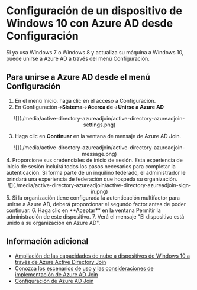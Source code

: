 <properties 
	pageTitle="Configuración de un dispositivo de Windows 10 con Azure AD desde Configuración | Microsoft Azure" 
	description="En este tema, se explica cómo los usuarios pueden unirse a Azure AD a través del menú Configuración." 
	services="active-directory" 
	documentationCenter="" 
	authors="femila" 
	manager="stevenpo" 
	editor=""/>

<tags 
	ms.service="active-directory" 
	ms.workload="identity" 
	ms.tgt_pltfrm="na" 
	ms.devlang="na" 
	ms.topic="article" 
	ms.date="08/02/2015" 
	ms.author="femila"/>

# Configuración de un dispositivo de Windows 10 con Azure AD desde Configuración
Si ya usa Windows 7 o Windows 8 y actualiza su máquina a Windows 10, puede unirse a Azure AD a través del menú Configuración.

Para unirse a Azure AD desde el menú Configuración
-----------------------------------------------------------------------------------------------

1. En el menú Inicio, haga clic en el acceso a Configuración.
2. En Configuración->**Sistema**->**Acerca de**->**Unirse a Azure AD**
<center> ![](./media/active-directory-azureadjoin/active-directory-azureadjoin-settings.png) </center>

3. Haga clic en **Continuar** en la ventana de mensaje de Azure AD Join.
<center> ![](./media/active-directory-azureadjoin/active-directory-azureadjoin-message.png) </center>
4. Proporcione sus credenciales de inicio de sesión. Esta experiencia de inicio de sesión incluirá todos los pasos necesarios para completar la autenticación. Si forma parte de un inquilino federado, el administrador le brindará una experiencia de federación que hospeda su organización.
<center> ![](./media/active-directory-azureadjoin/active-directory-azureadjoin-sign-in.png) </center>
5. Si la organización tiene configurada la autenticación multifactor para unirse a Azure AD, deberá proporcionar el segundo factor antes de poder continuar.
6. Haga clic en **Aceptar** en la ventana Permitir la administración de este dispositivo.
7. Verá el mensaje "El dispositivo está unido a su organización en Azure AD".


## Información adicional
* [Ampliación de las capacidades de nube a dispositivos de Windows 10 a través de Azure Active Directory Join](active-directory-azureadjoin-user-upgrade.md)
* [Conozca los escenarios de uso y las consideraciones de implementación de Azure AD Join](active-directory-azureadjoin-deployment-aadjoindirect.md)
* [Configuración de Azure AD Join](active-directory-azureadjoin-setup.md)

<!---HONumber=August15_HO6-->
